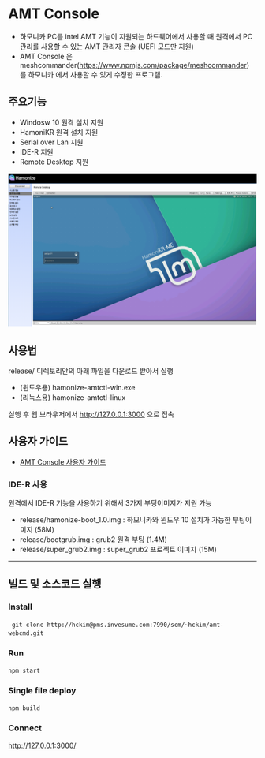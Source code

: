 # AMT Console

* 하모니카 PC를 intel AMT 기능이 지원되는 하드웨어에서 사용할 때 원격에서 PC 관리를 사용할 수 있는 AMT 관리자 콘솔 (UEFI 모드만 지원)
* AMT Console 은 meshcommander(https://www.npmjs.com/package/meshcommander) 를 하모니카 에서 사용할 수 있게 수정한 프로그램.

## 주요기능

 * Windosw 10 원격 설치 지원
 * HamoniKR 원격 설치 지원
 * Serial over Lan 지원
 * IDE-R 지원
 * Remote Desktop 지원 

![AMT Console Screenshot](docs/amt-console.png)

## 사용법

release/ 디렉토리안의 아래 파일을 다운로드 받아서 실행
- (윈도우용) hamonize-amtctl-win.exe
- (리눅스용) hamonize-amtctl-linux

실행 후 웹 브라우저에서 http://127.0.0.1:3000 으로 접속

## 사용자 가이드

* [AMT Console 사용자 가이드](docs/user-guide.md)

### IDE-R 사용

원격에서 IDE-R 기능을 사용하기 위해서 3가지 부팅이미지가 지원 가능

* release/hamonize-boot_1.0.img : 하모니카와 윈도우 10 설치가 가능한 부팅이미지 (58M)
* release/bootgrub.img : grub2 원격 부팅 (1.4M)
* release/super_grub2.img : super_grub2 프로젝트 이미지 (15M)                                                         

<hr>

## 빌드 및 소스코드 실행

### Install
``` git clone http://hckim@pms.invesume.com:7990/scm/~hckim/amt-webcmd.git```

### Run

```npm start```

### Single file deploy

```npm build```

### Connect

http://127.0.0.1:3000/



